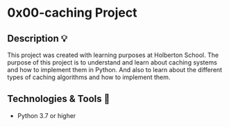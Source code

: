 # 0x00-caching Project

## Description :bulb:
This project was created with learning purposes at Holberton School.
The purpose of this project is to understand and learn about caching systems and how to implement them in Python.
And also to learn about the different types of caching algorithms and how to implement them.

## Technologies & Tools :wrench:
- Python 3.7 or higher
